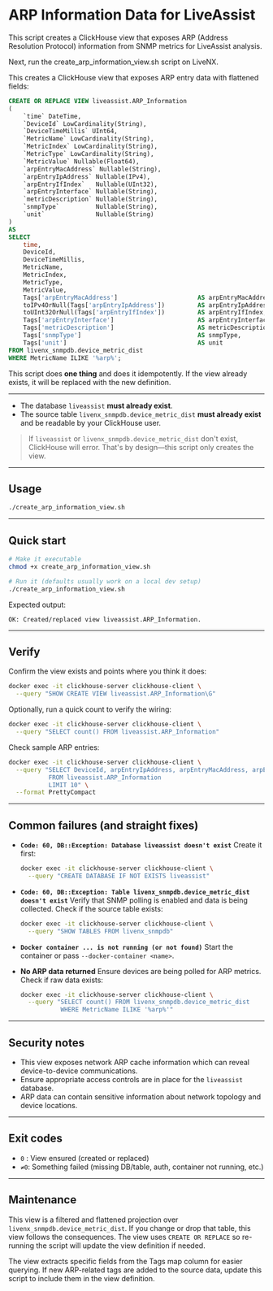 # ARP Information Data for LiveAssist

This script creates a ClickHouse view that exposes ARP (Address Resolution Protocol) information from SNMP metrics for LiveAssist analysis.

Next, run the create_arp_information_view.sh script on LiveNX.

This creates a ClickHouse view that exposes ARP entry data with flattened fields:

```sql
CREATE OR REPLACE VIEW liveassist.ARP_Information
(
    `time` DateTime,
    `DeviceId` LowCardinality(String),
    `DeviceTimeMillis` UInt64,
    `MetricName` LowCardinality(String),
    `MetricIndex` LowCardinality(String),
    `MetricType` LowCardinality(String),
    `MetricValue` Nullable(Float64),
    `arpEntryMacAddress` Nullable(String),
    `arpEntryIpAddress` Nullable(IPv4),
    `arpEntryIfIndex`   Nullable(UInt32),
    `arpEntryInterface` Nullable(String),
    `metricDescription` Nullable(String),
    `snmpType`          Nullable(String),
    `unit`              Nullable(String)
)
AS
SELECT
    time,
    DeviceId,
    DeviceTimeMillis,
    MetricName,
    MetricIndex,
    MetricType,
    MetricValue,
    Tags['arpEntryMacAddress']                      AS arpEntryMacAddress,
    toIPv4OrNull(Tags['arpEntryIpAddress'])         AS arpEntryIpAddress,
    toUInt32OrNull(Tags['arpEntryIfIndex'])         AS arpEntryIfIndex,
    Tags['arpEntryInterface']                       AS arpEntryInterface,
    Tags['metricDescription']                       AS metricDescription,
    Tags['snmpType']                                AS snmpType,
    Tags['unit']                                    AS unit
FROM livenx_snmpdb.device_metric_dist
WHERE MetricName ILIKE '%arp%';
```

This script does **one thing** and does it idempotently. If the view already exists, it will be replaced with the new definition.

---

- The database `liveassist` **must already exist**.
- The source table `livenx_snmpdb.device_metric_dist` **must already exist** and be readable by your ClickHouse user.

> If `liveassist` or `livenx_snmpdb.device_metric_dist` don't exist, ClickHouse will error. That's by design—this script only creates the view.

---

## Usage

```bash
./create_arp_information_view.sh
```

---

## Quick start

```bash
# Make it executable
chmod +x create_arp_information_view.sh

# Run it (defaults usually work on a local dev setup)
./create_arp_information_view.sh
```

Expected output:

```
OK: Created/replaced view liveassist.ARP_Information.
```

---

## Verify

Confirm the view exists and points where you think it does:

```bash
docker exec -it clickhouse-server clickhouse-client \
  --query "SHOW CREATE VIEW liveassist.ARP_Information\G"
```

Optionally, run a quick count to verify the wiring:

```bash
docker exec -it clickhouse-server clickhouse-client \
  --query "SELECT count() FROM liveassist.ARP_Information"
```

Check sample ARP entries:

```bash
docker exec -it clickhouse-server clickhouse-client \
  --query "SELECT DeviceId, arpEntryIpAddress, arpEntryMacAddress, arpEntryInterface
           FROM liveassist.ARP_Information
           LIMIT 10" \
  --format PrettyCompact
```

---

## Common failures (and straight fixes)

- **`Code: 60, DB::Exception: Database liveassist doesn't exist`**
  Create it first:

  ```bash
  docker exec -it clickhouse-server clickhouse-client \
    --query "CREATE DATABASE IF NOT EXISTS liveassist"
  ```

- **`Code: 60, DB::Exception: Table livenx_snmpdb.device_metric_dist doesn't exist`**
  Verify that SNMP polling is enabled and data is being collected. Check if the source table exists:

  ```bash
  docker exec -it clickhouse-server clickhouse-client \
    --query "SHOW TABLES FROM livenx_snmpdb"
  ```

- **`Docker container ... is not running (or not found)`**
  Start the container or pass `--docker-container <name>`.

- **No ARP data returned**
  Ensure devices are being polled for ARP metrics. Check if raw data exists:

  ```bash
  docker exec -it clickhouse-server clickhouse-client \
    --query "SELECT count() FROM livenx_snmpdb.device_metric_dist
             WHERE MetricName ILIKE '%arp%'"
  ```

---

## Security notes

- This view exposes network ARP cache information which can reveal device-to-device communications.
- Ensure appropriate access controls are in place for the `liveassist` database.
- ARP data can contain sensitive information about network topology and device locations.

---

## Exit codes

- `0` : View ensured (created or replaced)
- `≠0`: Something failed (missing DB/table, auth, container not running, etc.)

---

## Maintenance

This view is a filtered and flattened projection over `livenx_snmpdb.device_metric_dist`. If you change or drop that table, this view follows the consequences. The view uses `CREATE OR REPLACE` so re-running the script will update the view definition if needed.

The view extracts specific fields from the Tags map column for easier querying. If new ARP-related tags are added to the source data, update this script to include them in the view definition.
